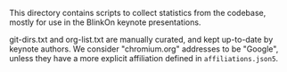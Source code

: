 This directory contains scripts to collect statistics from the codebase, mostly
for use in the BlinkOn keynote presentations.

git-dirs.txt and org-list.txt are manually curated, and kept up-to-date by
keynote authors. We consider "chromium.org" addresses to be "Google", unless
they have a more explicit affiliation defined in `affiliations.json5`.
